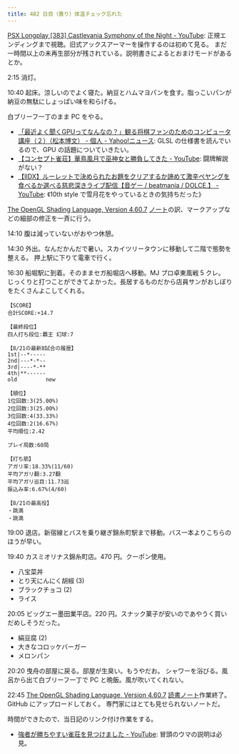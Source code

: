 ```yaml
---
title: 482 日目（曇り）体温チェック忘れた
---
```


[PSX Longplay [383] Castlevania Symphony of the Night - YouTube](https://www.youtube.com/watch?v=5HnhPNS0rqM):
正規エンディングまで視聴。旧式アックスアーマーを操作するのは初めて見る。
まだ一時間以上の未再生部分が残されている。説明書きによるとおまけモードがあるとか。

2:15 消灯。

10:40 起床。涼しいのでよく寝た。納豆とハムマヨパンを食す。脂っこいパンが納豆の無駄にしょっぱい味を和らげる。

白ブリーフ一丁のまま PC をやる。

* [「最近よく聞くGPUってなんなの？」観る将棋ファンのためのコンピュータ講座（２）（松本博文） - 個人 - Yahoo!ニュース](https://news.yahoo.co.jp/byline/matsumotohirofumi/20210819-00253957):
  GLSL の仕様書を読んでいるので、GPU の話題についていきたい。
* [【コンセプト雀荘】華鳥風月で巫神女と勝負してきた - YouTube](https://www.youtube.com/watch?v=uT0gPUr2U8o):
  闘牌解説がない？
* [【IIDX】ルーレットで決められたお題をクリアするか諦めて激辛ペヤングを食べるか選べる慈悲深きライブ配信【音ゲー / beatmania / DOLCE.】 - YouTube](https://www.youtube.com/watch?v=hGjB1jjYZZ4):
  《10th style で雪月花をやっているときの気持ちだった》

[The OpenGL Shading Language, Version 4.60.7][glsl460] [ノート][note]の訳、マークアップなどの細部の修正を一斉に行う。

14:10 腹は減っていないがおやつ休憩。

14:30 外出。なんだかんだで暑い。スカイツリータウンに移動して二階で態勢を整える。
押上駅に下りて電車で行く。

16:30 船堀駅に到着。そのままセガ船堀店へ移動。MJ プロ卓東風戦 5 クレ。
じっくりと打つことができてよかった。長居するものだから店員サンがおしぼりをたくさんよこしてくれる。

```text
【SCORE】
合計SCORE:+14.7

【最終段位】
四人打ち段位:覇王 幻球:7

【8/21の最新8試合の履歴】
1st|--*-----
2nd|---*-*--
3rd|----*-**
4th|**------
old         new

【順位】
1位回数:3(25.00%)
2位回数:3(25.00%)
3位回数:4(33.33%)
4位回数:2(16.67%)
平均順位:2.42

プレイ局数:60局

【打ち筋】
アガリ率:18.33%(11/60)
平均アガリ翻:3.27翻
平均アガリ巡目:11.73巡
振込み率:6.67%(4/60)

【8/21の最高役】
・跳満
・跳満
```

19:00 退店。新宿線とバスを乗り継ぎ錦糸町駅まで移動。バス一本よりこちらのほうが早い。

19:40 カスミオリナス錦糸町店。470 円。クーポン使用。

* 八宝菜丼
* とり天にんにく胡椒 (3)
* ブラックチョコ (2)
* ライス

20:05 ビッグエー墨田業平店。220 円。スナック菓子が安いのであやうく買いだめしそうだった。

* 絹豆腐 (2)
* 大きなコロッケバーガー
* メロンパン

20:20 曳舟の部屋に戻る。部屋が生臭い。もうやだお。
シャワーを浴びる。風呂から出て白ブリーフ一丁で PC と晩飯。風が吹いてくれない。

22:45 [The OpenGL Shading Language, Version 4.60.7][glsl460] [読書ノート][note]作業終了。
GitHub にアップロードしておく。
専門家にはとても見せられないノートだ。

時間ができたので、当日記のリンク付け作業をする。

* [強者が勝ちやすい雀荘を見つけました - YouTube](https://www.youtube.com/watch?v=fD7pIOXfPxo):
  冒頭のウマの説明は必見。

[glsl460]: https://www.khronos.org/registry/OpenGL/specs/gl/GLSLangSpec.4.60.html
[note]: https://showa-yojyo.github.io/notebook/
